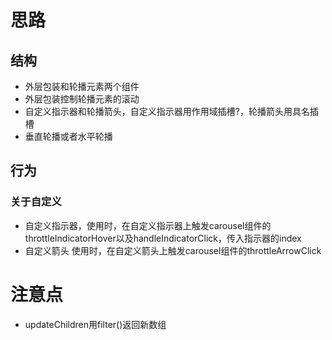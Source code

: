 # 思路

## 结构
- 外层包装和轮播元素两个组件
- 外层包装控制轮播元素的滚动
- 自定义指示器和轮播箭头，自定义指示器用作用域插槽?，轮播箭头用具名插槽
- 垂直轮播或者水平轮播

## 行为
### 关于自定义
- 自定义指示器，使用时，在自定义指示器上触发carousel组件的throttleIndicatorHover以及handleIndicatorClick，传入指示器的index
- 自定义箭头 使用时，在自定义箭头上触发carousel组件的throttleArrowClick

# 注意点
- updateChildren用filter()返回新数组
